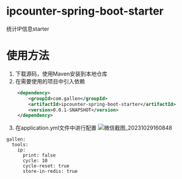 # ipcounter-spring-boot-starter
统计IP信息starter

# 使用方法
1. 下载源码，使用Maven安装到本地仓库
2. 在需要使用的项目中引入依赖
```xml
    <dependency>
        <groupId>com.gallen</groupId>
        <artifactId>ipcounter-spring-boot-starter</artifactId>
        <version>0.0.1-SNAPSHOT</version>
    </dependency>
```
3. 在application.yml文件中进行配置
![微信截图_20231029160848](https://github.com/Gallenzzz/ipcounter-spring-boot-starter/assets/80974945/21a2e23f-1a65-488d-9467-1176630de297)

```properties
gallen:
  tools:
    ip:
      print: false
      cycle: 10
      cycle-reset: true
      store-in-redis: true
```
